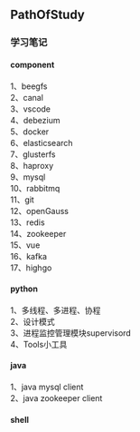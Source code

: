 ## PathOfStudy
### 学习笔记  
#### component
1、beegfs  
2、canal  
3、vscode  
4、debezium  
5、docker  
6、elasticsearch  
7、glusterfs  
8、haproxy  
9、mysql  
10、rabbitmq  
11、git  
12、openGauss  
13、redis  
14、zookeeper  
15、vue  
16、kafka  
17、highgo


#### python
1、多线程、多进程、协程  
2、设计模式  
3、进程监控管理模块supervisord  
4、Tools小工具  


#### java
1、java mysql client  
2、java zookeeper client

#### shell  

